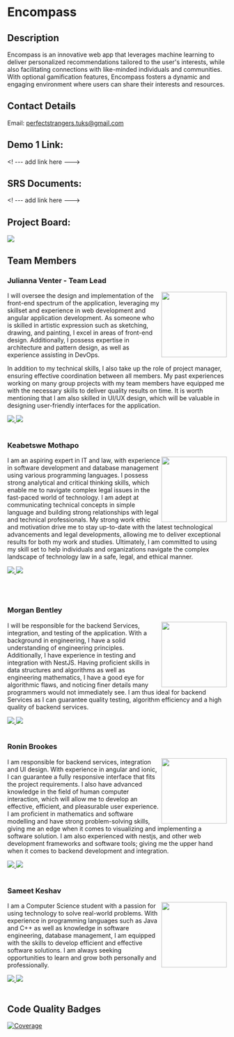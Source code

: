 # Encompass

## Description
<p>Encompass is an innovative web app that leverages machine learning to deliver personalized recommendations tailored to the user's interests, while also facilitating connections with like-minded individuals and communities. With optional gamification features, Encompass fosters a dynamic and engaging environment where users can share their interests and resources.</p>

## Contact Details

Email: perfectstrangers.tuks@gmail.com

## Demo 1 Link:
<! --- add link here --->

## SRS Documents:
<! --- add link here --->

## Project Board:
<a href="https://github.com/orgs/COS301-SE-2023/projects/25" target="_blank">
    <img src="https://skillicons.dev/icons?i=github"/>
</a> 
<br>

## Team Members

### Julianna Venter - Team Lead
<img align="right" src="https://github.com/COS301-SE-2023/Encompass/assets/89075980/31bc3b4e-e18f-44d2-ab6d-d331d74e8c2b.jpg" width=150>
<p>
I will oversee the design and implementation of the front-end spectrum of the application, leveraging my skillset and experience in web development and angular application development. As someone who is skilled in artistic expression such as sketching, drawing, and painting, I excel in areas of front-end design. Additionally, I possess expertise in architecture and pattern design, as well as experience assisting in DevOps.

In addition to my technical skills, I also take up the role of project manager, ensuring effective coordination between all members. My past experiences working on many group projects with my team members have equipped me with the necessary skills to deliver quality results on time. It is worth mentioning that I am also skilled in UI/UX design, which will be valuable in designing user-friendly interfaces for the application.
</p>
<a href="https://github.com/Julianna-Venter" target="_blank">
    <img src="https://skillicons.dev/icons?i=github"/>
</a> 
<a href="https://www.linkedin.com/in/julianna-venter-3b4841232/" target="_blank">
  <img src="https://skillicons.dev/icons?i=linkedin"/>
</a>
<br><br>

### Keabetswe Mothapo
<img align="right" src="https://user-images.githubusercontent.com/89075980/236036745-e26dcf3e-c8bf-45a6-92b2-69d7ee0f197d.jpg" width=150>
<p>
I am an aspiring expert in IT and law, with experience in software development and database management using various programming languages. I possess strong analytical and critical thinking skills, which enable me to navigate complex legal issues in the fast-paced world of technology. I am adept at communicating technical concepts in simple language and building strong relationships with legal and technical professionals. My strong work ethic and motivation drive me to stay up-to-date with the latest technological advancements and legal developments, allowing me to deliver exceptional results for both my work and studies. Ultimately, I am committed to using my skill set to help individuals and organizations navigate the complex landscape of technology law in a safe, legal, and ethical manner.
</p>
<a href="https://github.com/keamothapo" target="_blank">
    <img src="https://skillicons.dev/icons?i=github"/>
</a> 
<a href="https://www.linkedin.com/in/keabetswe-mothapo/" target="_blank">
  <img src="https://skillicons.dev/icons?i=linkedin"/>
</a>
              
<br><br>

### Morgan Bentley
<img align="right" src="https://user-images.githubusercontent.com/126817281/236040993-d213e57b-6ae3-4b3e-9c6a-72b8dc3f8d2b.jpg" width=150>
<p>
I will be responsible for the backend Services, integration, and testing of the application. With a background in engineering, I have a solid understanding of engineering principles. Additionally, I have experience in testing and integration with NestJS. Having proficient skills in data structures and algorithms as well as engineering mathematics, I have a good eye for algorithmic flaws, and noticing finer details many programmers would not immediately see. I am thus ideal for backend Services as I can guarantee quality testing, algorithm efficiency and a high quality of backend services.
</p>
<a href="https://github.com/" target="_blank">
    <img src="https://skillicons.dev/icons?i=github"/>
</a> 
<a href="https://www.linkedin.com/in//" target="_blank">
  <img src="https://skillicons.dev/icons?i=linkedin"/>
</a>
<br><br>

### Ronin Brookes
<img align="right" src="https://github.com/COS301-SE-2023/Encompass/assets/89075980/9cf0de27-e5cd-4828-b9e8-39df0b4a41c3" width=150>
<p>
I am responsible for backend services, integration and UI design. With experience in angular and ionic, I can guarantee a fully responsive interface that fits the project requirements. I also have advanced knowledge in the field  of human computer interaction, which will allow me to develop an effective, efficient, and pleasurable user experience. I am proficient in mathematics and software modelling and have strong problem-solving skills, giving me an edge when it comes to visualizing and implementing a software solution. I am also experienced with nestjs, and other web development frameworks and software tools; giving me the upper hand when it comes to backend development and integration.
</p>
<a href="https://github.com/RoninBrookesTuks" target="_blank">
    <img src="https://skillicons.dev/icons?i=github"/>
</a> 
<a href="https://www.linkedin.com/in/ronin-brookes/" target="_blank">
  <img src="https://skillicons.dev/icons?i=linkedin"/>
</a>
<br><br>

### Sameet Keshav
<img align="right" src="https://user-images.githubusercontent.com/105606137/236011909-a6deb24d-d46b-4ae1-8157-3dd9484e1b3c.jpeg" width=150>
<p>
I am a Computer Science student with a passion for using technology to solve real-world problems. With experience in programming languages such as Java and C++ as well as knowledge in software engineering, database management, I am equipped with the skills to develop efficient and effective software solutions. I am always seeking opportunities to learn and grow both personally and professionally.
</p>
<a href="https://github.com/SameetKeshav" target="_blank">
    <img src="https://skillicons.dev/icons?i=github"/>
</a> 
<a href="https://www.linkedin.com/in/sameetkeshav/" target="_blank">
  <img src="https://skillicons.dev/icons?i=linkedin"/>
</a>
<br><br>

## Code Quality Badges
[![Coverage](https://sonarcloud.io/api/project_badges/measure?project=COS301-SE-2023_Encompass&metric=coverage)](https://sonarcloud.io/summary/new_code?id=COS301-SE-2023_Encompass)
